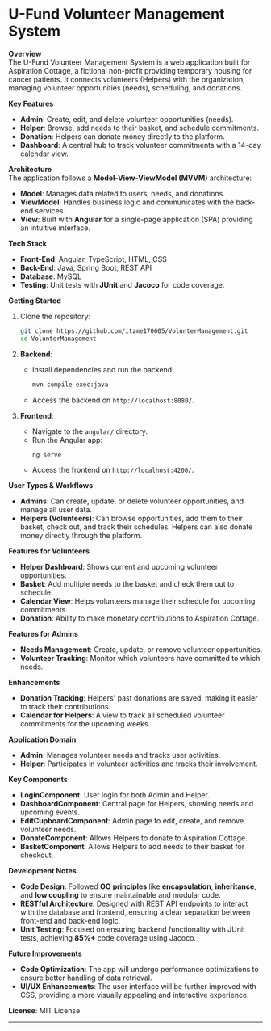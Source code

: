 
# **U-Fund Volunteer Management System**

**Overview**  
The U-Fund Volunteer Management System is a web application built for Aspiration Cottage, a fictional non-profit providing temporary housing for cancer patients. It connects volunteers (Helpers) with the organization, managing volunteer opportunities (needs), scheduling, and donations.

**Key Features**  
- **Admin**: Create, edit, and delete volunteer opportunities (needs).  
- **Helper**: Browse, add needs to their basket, and schedule commitments.  
- **Donation**: Helpers can donate money directly to the platform.  
- **Dashboard**: A central hub to track volunteer commitments with a 14-day calendar view.

**Architecture**  
The application follows a **Model-View-ViewModel (MVVM)** architecture:
- **Model**: Manages data related to users, needs, and donations.
- **ViewModel**: Handles business logic and communicates with the back-end services.
- **View**: Built with **Angular** for a single-page application (SPA) providing an intuitive interface.

**Tech Stack**  
- **Front-End**: Angular, TypeScript, HTML, CSS  
- **Back-End**: Java, Spring Boot, REST API  
- **Database**: MySQL  
- **Testing**: Unit tests with **JUnit** and **Jacoco** for code coverage.

**Getting Started**  
1. Clone the repository:
   ```bash
   git clone https://github.com/itzme170605/VolunterManagement.git
   cd VolunterManagement
   ```
2. **Backend**:  
   - Install dependencies and run the backend:
     ```bash
     mvn compile exec:java
     ```
   - Access the backend on `http://localhost:8080/`.

3. **Frontend**:  
   - Navigate to the `angular/` directory.
   - Run the Angular app:
     ```bash
     ng serve
     ```
   - Access the frontend on `http://localhost:4200/`.

**User Types & Workflows**  
- **Admins**: Can create, update, or delete volunteer opportunities, and manage all user data.
- **Helpers (Volunteers)**: Can browse opportunities, add them to their basket, check out, and track their schedules. Helpers can also donate money directly through the platform.

**Features for Volunteers**  
- **Helper Dashboard**: Shows current and upcoming volunteer opportunities.  
- **Basket**: Add multiple needs to the basket and check them out to schedule.  
- **Calendar View**: Helps volunteers manage their schedule for upcoming commitments.  
- **Donation**: Ability to make monetary contributions to Aspiration Cottage.

**Features for Admins**  
- **Needs Management**: Create, update, or remove volunteer opportunities.  
- **Volunteer Tracking**: Monitor which volunteers have committed to which needs.

**Enhancements**  
- **Donation Tracking**: Helpers' past donations are saved, making it easier to track their contributions.
- **Calendar for Helpers**: A view to track all scheduled volunteer commitments for the upcoming weeks.

**Application Domain**  
- **Admin**: Manages volunteer needs and tracks user activities.
- **Helper**: Participates in volunteer activities and tracks their involvement.

**Key Components**  
- **LoginComponent**: User login for both Admin and Helper.  
- **DashboardComponent**: Central page for Helpers, showing needs and upcoming events.
- **EditCupboardComponent**: Admin page to edit, create, and remove volunteer needs.
- **DonateComponent**: Allows Helpers to donate to Aspiration Cottage.
- **BasketComponent**: Allows Helpers to add needs to their basket for checkout.

**Development Notes**  
- **Code Design**: Followed **OO principles** like **encapsulation**, **inheritance**, and **low coupling** to ensure maintainable and modular code.
- **RESTful Architecture**: Designed with REST API endpoints to interact with the database and frontend, ensuring a clear separation between front-end and back-end logic.
- **Unit Testing**: Focused on ensuring backend functionality with JUnit tests, achieving **85%+** code coverage using Jacoco.

**Future Improvements**  
- **Code Optimization**: The app will undergo performance optimizations to ensure better handling of data retrieval.
- **UI/UX Enhancements**: The user interface will be further improved with CSS, providing a more visually appealing and interactive experience.
  
**License**: MIT License

---
